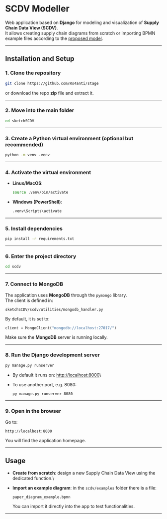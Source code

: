 # SCDV Modeller

Web application based on **Django** for modeling and visualization of
**Supply Chain Data View (SCDV)**.\
It allows creating supply chain diagrams from scratch or importing BPMN
example files according to the [proposed
model](https://papers.ssrn.com/sol3/papers.cfm?abstract_id=5166945).

------------------------------------------------------------------------

## Installation and Setup

### 1. Clone the repository

``` bash
git clone https://github.com/Rs4anti/stage
```

or download the repo **zip** file and extract it.

------------------------------------------------------------------------

### 2. Move into the main folder

``` bash
cd sketchSCDV
```

------------------------------------------------------------------------

### 3. Create a Python virtual environment (optional but recommended)

``` bash
python -m venv .venv
```

------------------------------------------------------------------------

### 4. Activate the virtual environment

-   **Linux/MacOS**:

    ``` bash
    source .venv/bin/activate
    ```

-   **Windows (PowerShell)**:

    ``` bash
    .venv\Scripts\activate
    ```

------------------------------------------------------------------------

### 5. Install dependencies

``` bash
pip install -r requirements.txt
```

------------------------------------------------------------------------

### 6. Enter the project directory

``` bash
cd scdv
```

------------------------------------------------------------------------

### 7. Connect to MongoDB

The application uses **MongoDB** through the `pymongo` library.\
The client is defined in:

    sketchSCDV/scdv/utilities/mongodb_handler.py

By default, it is set to:

``` python
client = MongoClient("mongodb://localhost:27017/")
```

Make sure the **MongoDB** server is running locally.

------------------------------------------------------------------------

### 8. Run the Django development server

``` bash
py manage.py runserver
```

-   By default it runs on: <http://localhost:8000>\

-   To use another port, e.g. 8080:

    ``` bash
    py manage.py runserver 8080
    ```

------------------------------------------------------------------------

### 9. Open in the browser

Go to:

    http://localhost:8000

You will find the application homepage.

------------------------------------------------------------------------

## Usage

-   **Create from scratch**: design a new Supply Chain Data View using
    the dedicated function.\

-   **Import an example diagram**: in the `scdv/examples` folder there
    is a file:

        paper_diagram_example.bpmn

    You can import it directly into the app to test functionalities.

------------------------------------------------------------------------
